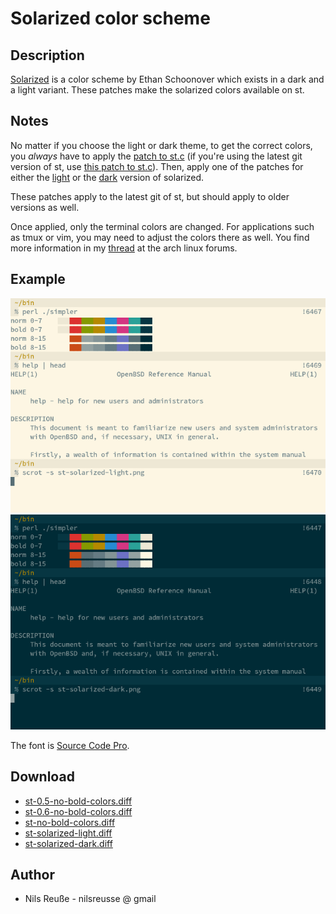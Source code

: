 Solarized color scheme
======================

Description
-----------

[Solarized][1] is a color scheme by Ethan Schoonover which exists in a
dark and a light variant.  These patches make the solarized colors
available on st.


Notes
-----

No matter if you choose the light or dark theme, to get the correct
colors, you *always* have to apply the [patch to st.c][8] (if you're
using the latest git version of st, use [this patch to st.c][3]).  Then,
apply one of the patches for either the [light][4] or the [dark][5]
version of solarized.

These patches apply to the latest git of st, but should apply to older
versions as well.

Once applied, only the terminal colors are changed.  For applications
such as tmux or vim, you may need to adjust the colors there as well.
You find more information in my [thread][2] at the arch linux forums.


Example
-------

[![Screenshot](st-solarized-light-s.png)](st-solarized-light.png)
[![Screenshot](st-solarized-dark-s.png)](st-solarized-dark.png)

The font is [Source Code Pro][6].

Download
--------

 * [st-0.5-no-bold-colors.diff][7]
 * [st-0.6-no-bold-colors.diff][8]
 * [st-no-bold-colors.diff][3]
 * [st-solarized-light.diff][4]
 * [st-solarized-dark.diff][5]

[1]: http://ethanschoonover.com/solarized
[2]: https://bbs.archlinux.org/viewtopic.php?id=164108
[3]: st-no-bold-colors.diff
[4]: st-solarized-light.diff
[5]: st-solarized-dark.diff
[6]: http://en.wikipedia.org/wiki/Source_Code_Pro
[7]: st-0.5-no-bold-colors.diff
[8]: st-0.6-no-bold-colors.diff

Author
------

 * Nils Reu&szlig;e - nilsreusse @ gmail

